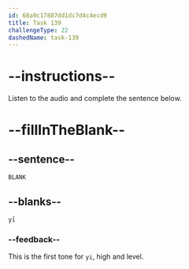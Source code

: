 ```yaml
---
id: 68a9c17887dd1dc7d4c4ecd9
title: Task 139
challengeType: 22
dashedName: task-139
---
```


<!-- (Audio) A: yī -->

# --instructions--

Listen to the audio and complete the sentence below.

# --fillInTheBlank--

## --sentence--

`BLANK`

## --blanks--

`yī`

### --feedback--

This is the first tone for `yi`, high and level.
